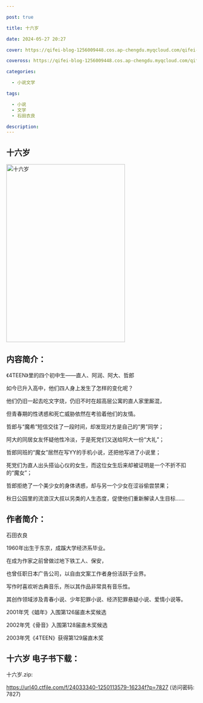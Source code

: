 ```yaml
---

post: true

title: 十六岁

date: 2024-05-27 20:27

cover: https://qifei-blog-1256009448.cos.ap-chengdu.myqcloud.com/qifei-blog/6620762f0ea9cb1403439617.jpg

coveross: https://qifei-blog-1256009448.cos.ap-chengdu.myqcloud.com/qifei-blog/6620762f0ea9cb1403439617.jpg

categories:

  - 小说文学

tags:

  - 小说
  - 文学
  - 石田衣良

description:
---
```


## 十六岁
<img alt="十六岁 " class="aligncenter loaded" data-was-processed="true" decoding="async" fetchpriority="high" height="471" src="https://qifei-blog-1256009448.cos.ap-chengdu.myqcloud.com/qifei-blog/6620762f0ea9cb1403439617.jpg " style="cursor: zoom-in;" width="314"/>

## 内容简介：

《4TEEN》里的四个初中生——直人、阿润、阿大、哲郎

如今已升入高中，他们四人身上发生了怎样的变化呢？

他们仍旧一起去吃文字烧，仍旧不时在超高层公寓的直人家里厮混，

但青春期的性诱惑和死亡威胁依然在考验着他们的友情。

哲郎与“魔希”短信交往了一段时间，却发现对方是自己的“男”同学；

阿大的同居女友怀疑他性冷淡，于是死党们又送给阿大一份“大礼”；

哲郎同班的“魔女”居然在写YY的手机小说，还把他写进了小说里；

死党们为直人出头搭讪心仪的女生，而这位女生后来却被证明是一个不折不扣的“魔女”；

哲郎拒绝了一个美少女的身体诱惑，却与另一个少女在涩谷偷尝禁果；

秋日公园里的流浪汉大叔以另类的人生态度，促使他们重新解读人生目标……

## 作者简介：

石田衣良

1960年出生于东京，成蹊大学经济系毕业。

在成为作家之前曾做过地下铁工人、保安，

也曾任职日本广告公司，以自由文案工作者身份活跃于业界。

写作时喜欢听古典音乐，所以其作品非常具有音乐性。

其创作领域涉及青春小说、少年犯罪小说、经济犯罪悬疑小说、爱情小说等。

2001年凭《娼年》入围第126届直木奖候选

2002年凭《骨音》入围第128届直木奖候选

2003年凭《4TEEN》获得第129届直木奖

## 十六岁 电子书下载：
十六岁.zip: 

https://url40.ctfile.com/f/24033340-1250113579-16234f?p=7827 (访问密码: 7827)
